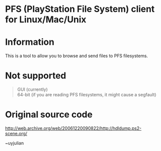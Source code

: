 
PFS (PlayStation File System) client for Linux/Mac/Unix
=======================================================

Information
===========

This is a tool to allow you to browse and send files to PFS filesystems.

Not supported
=============

> GUI (currently)  
> 64-bit (if you are reading PFS filesystems, it might cause a segfault)  

Original source code
====================

http://web.archive.org/web/20061220090822/http://hdldump.ps2-scene.org/

~uyjulian